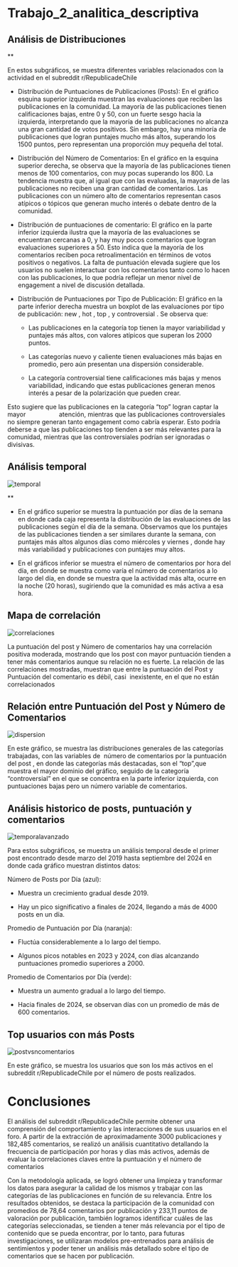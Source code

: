# Trabajo_2_analitica_descriptiva

## **Análisis de Distribuciones**



**

En estos subgráficos, se muestra diferentes variables relacionados con la actividad en el subreddit r/RepublicadeChile

* Distribución de Puntuaciones de Publicaciones (Posts): En el gráfico esquina superior izquierda muestran las evaluaciones que reciben las publicaciones en la comunidad. La mayoría de las publicaciones tienen calificaciones bajas, entre 0 y 50, con un fuerte sesgo hacia la izquierda, interpretando que la mayoría de las publicaciones no alcanza una gran cantidad de votos positivos. Sin embargo, hay una minoría de publicaciones que logran puntajes mucho más altos, superando los 1500 puntos, pero representan una proporción muy pequeña del total.  
  
* Distribución del Número de Comentarios: En el gráfico en la esquina superior derecha, se observa que la mayoría de las publicaciones tienen menos de 100 comentarios, con muy pocas superando los 800. La tendencia muestra que, al igual que con las evaluadas, la mayoría de las publicaciones no reciben una gran cantidad de comentarios. Las publicaciones con un número alto de comentarios representan casos atípicos o tópicos que generan mucho interés o debate dentro de la comunidad.
  
* Distribución de puntuaciones de comentario: El gráfico en la parte inferior izquierda ilustra que la mayoría de las evaluaciones se encuentran cercanas a 0, y hay muy pocos comentarios que logran evaluaciones superiores a 50. Esto indica que la mayoría de los comentarios reciben poca retroalimentación en términos de votos positivos o negativos. La falta de puntuación elevada sugiere que los usuarios no suelen interactuar con los comentarios tanto como lo hacen con las publicaciones, lo que podría reflejar un menor nivel de engagement a nivel de discusión detallada.
  
* Distribución de Puntuaciones por Tipo de Publicación: El gráfico en la parte inferior derecha muestra un boxplot de las evaluaciones por tipo de publicación: new , hot , top , y controversial . Se observa que:
  
  * Las publicaciones en la categoría top tienen la mayor variabilidad y puntajes más altos, con valores atípicos que superan los 2000 puntos.
    
  * Las categorías nuevo y caliente tienen evaluaciones más bajas en promedio, pero aún presentan una dispersión considerable.
    
  * La categoría controversial tiene calificaciones más bajas y menos variabilidad, indicando que estas publicaciones generan menos interés a pesar de la polarización que pueden crear.
    

Esto sugiere que las publicaciones en la categoría “top” logran captar la mayor                   atención, mientras que las publicaciones controversiales no siempre generan tanto engagement como cabría esperar. Esto podría deberse a que las publicaciones top tienden a ser más relevantes para la comunidad, mientras que las controversiales podrían ser ignoradas o divisivas.

## Análisis temporal

![temporal](graficos/temporal.png)

**

* En el gráfico superior se muestra la puntuación por días de la semana en donde cada caja representa la distribución de las evaluaciones de las publicaciones según el día de la semana. Observamos que los puntajes de las publicaciones tienden a ser similares durante la semana, con puntajes más altos algunos días como miércoles y viernes , donde hay más variabilidad y publicaciones con puntajes muy altos.
  
* En el gráficos inferior se muestra el número de comentarios por hora del día, en donde se muestra como varía el número de comentarios a lo largo del día, en donde se muestra que la actividad más alta, ocurre en la noche (20 horas), sugiriendo que la comunidad es más activa a esa hora.
  

## Mapa de correlación

![correlaciones](graficos/correlaciones.png)

La puntuación del post y Número de comentarios hay una correlación positiva moderada, mostrando que los post con mayor puntuación tienden a tener más comentarios aunque su relación no es fuerte. La relación de las correlaciones mostradas, muestran que entre la puntuación del Post y Puntuación del comentario es débil, casi  inexistente, en el que no están correlacionados

## Relación entre Puntuación del Post y Número de Comentarios

![dispersion](graficos/dispersion.png)

En este gráfico, se muestra las distribuciones generales de las categorías trabajadas, con las variables de  número de comentarios por la puntuación del post , en donde las categorías más destacadas, son el “top”,que muestra el mayor dominio del gráfico, seguido de la categoría “controversial” en el que se concentra en la parte inferior izquierda, con puntuaciones bajas pero un número variable de comentarios.

## Análisis historico de posts, puntuación y comentarios

![temporalavanzado](graficos/temporal_avanzado.png)

Para estos subgráficos, se muestra un análisis temporal desde el primer post encontrado desde marzo del 2019 hasta septiembre del 2024 en donde cada gráfico muestran distintos datos:

Número de Posts por Día (azul):

* Muestra un crecimiento gradual desde 2019.
  
* Hay un pico significativo a finales de 2024, llegando a más de 4000 posts en un día.
  

Promedio de Puntuación por Día (naranja):

* Fluctúa considerablemente a lo largo del tiempo.
  
* Algunos picos notables en 2023 y 2024, con días alcanzando puntuaciones promedio superiores a 2000.
  

Promedio de Comentarios por Día (verde):

* Muestra un aumento gradual a lo largo del tiempo.
  
* Hacia finales de 2024, se observan días con un promedio de más de 600 comentarios.
  

## Top usuarios con más Posts

![postvsncomentarios](graficos/post_vs_ncomentarios.png)

En este gráfico, se muestra los usuarios que son los más activos en el subreddit r/RepublicadeChile por el número de posts realizados.

# Conclusiones

El análisis del subreddit r/RepublicadeChile permite obtener una comprensión del comportamiento y las interacciones de sus usuarios en el foro. A partir de la extracción de aproximadamente 3000 publicaciones y 182,485 comentarios, se realizó un análisis cuantitativo detallando la frecuencia de participación por horas y días más activos, además de evaluar la correlaciones claves entre la puntuación y el número de comentarios

Con la metodología aplicada, se logró obtener una limpieza y transformar los datos para asegurar la calidad de los mismos y trabajar con las categorías de las publicaciones en función de su relevancia. Entre los resultados obtenidos, se destaca la participación de la comunidad con promedios de 78,64 comentarios por publicación y 233,11 puntos de valoración por publicación, también logramos identificar cuáles de las categorías seleccionadas, se tienden a tener más relevancia por el tipo de contenido que se pueda encontrar, por lo tanto, para futuras investigaciones, se utilizaran modelos pre-entrenados para análisis de sentimientos y poder tener un análisis más detallado sobre el tipo de comentarios que se hacen por publicación.
